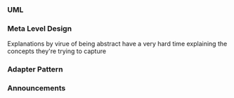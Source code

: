 ### UML

### Meta Level Design
Explanations by virue of being abstract have a very hard time explaining the concepts they're trying to capture

### Adapter Pattern

### Announcements
